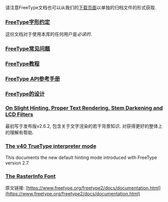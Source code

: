 请注意FreeType文档也可以从我们的[下载页面](https://www.freetype.org/download.html)以单独的归档文件的形式获取.

### [FreeType字形约定](docs/glyphs/index.md)

这份文档对于使用本库的任何用户是*必读的*.

### [FreeType常见问题](docs/ft2faq.md)

### [FreeType教程](docs/tutorial/index.md)

### [FreeType API参考手册](docs/reference/index.md)

### [FreeType的设计](docs/design/index.md)

### [On Slight Hinting, Proper Text Rendering, Stem Darkening and LCD Filters](docs/text-rendering-general.md)

最初写于发布版v2.6.2, 包含关于文字渲染的若干背景知识. 对获得更好的整体上的理解有帮助.

### [The v40 TrueType interpreter mode](docs/subpixel-hinting.md)

This documents the new default hinting mode introduced            with FreeType version 2.7.

### [The RasterInfo Font](docs/rasterinfo/rasterinfo.md)

原文链接: [https://www.freetype.org/freetype2/docs/documentation.html](https://www.freetype.org/freetype2/docs/documentation.html)